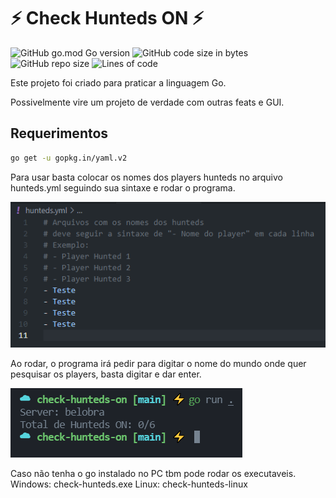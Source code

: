 # ⚡️ Check Hunteds ON ⚡️

![GitHub go.mod Go version](https://img.shields.io/github/go-mod/go-version/Brunoquindeler/check-hunteds-on)
![GitHub code size in bytes](https://img.shields.io/github/languages/code-size/Brunoquindeler/check-hunteds-on)
![GitHub repo size](https://img.shields.io/github/repo-size/Brunoquindeler/check-hunteds-on)
![Lines of code](https://img.shields.io/tokei/lines/github/Brunoquindeler/check-hunteds-on)

Este projeto foi criado para praticar a linguagem Go.

Possivelmente vire um projeto de verdade com outras feats e GUI.

## Requerimentos
```bash
go get -u gopkg.in/yaml.v2
```

Para usar basta colocar os nomes dos players hunteds no arquivo hunteds.yml seguindo sua sintaxe e rodar o programa.

![Hunteds](assets/exemploarquivoyml.png)

Ao rodar, o programa irá pedir para digitar o nome do mundo onde quer pesquisar os players, basta digitar e dar enter.

![Hunteds Resultado](assets/huntedsResultado.PNG)

Caso não tenha o go instalado no PC tbm pode rodar os executaveis.
Windows: check-hunteds.exe
Linux: check-hunteds-linux
